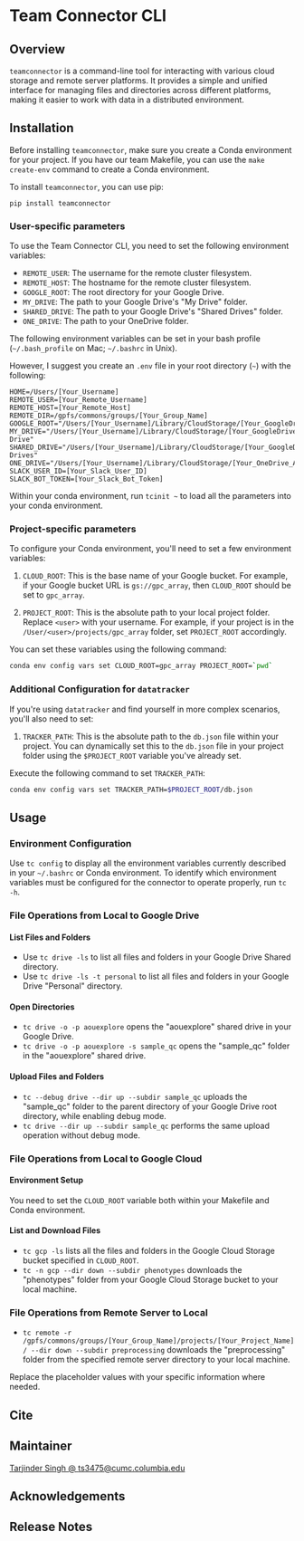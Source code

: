 # Team Connector CLI

## Overview

`teamconnector` is a command-line tool for interacting with various cloud storage and remote server platforms. It provides a simple and unified interface for managing files and directories across different platforms, making it easier to work with data in a distributed environment.

## Installation

Before installing `teamconnector`, make sure you create a Conda environment for your project.
If you have our team Makefile, you can use the `make create-env` command to create a Conda environment.

To install `teamconnector`, you can use pip:

`pip install teamconnector`

### User-specific parameters

To use the Team Connector CLI, you need to set the following environment variables:

- `REMOTE_USER`: The username for the remote cluster filesystem.
- `REMOTE_HOST`: The hostname for the remote cluster filesystem.
- `GOOGLE_ROOT`: The root directory for your Google Drive.
- `MY_DRIVE`: The path to your Google Drive's "My Drive" folder.
- `SHARED_DRIVE`: The path to your Google Drive's "Shared Drives" folder.
- `ONE_DRIVE`: The path to your OneDrive folder.

The following environment variables can be set in your bash profile (`~/.bash_profile` on Mac; `~/.bashrc` in Unix).

However, I suggest you create an `.env` file in your root directory (`~`) with the following:

```
HOME=/Users/[Your_Username]
REMOTE_USER=[Your_Remote_Username]
REMOTE_HOST=[Your_Remote_Host]
REMOTE_DIR=/gpfs/commons/groups/[Your_Group_Name]
GOOGLE_ROOT="/Users/[Your_Username]/Library/CloudStorage/[Your_GoogleDrive_Account]"
MY_DRIVE="/Users/[Your_Username]/Library/CloudStorage/[Your_GoogleDrive_Account]/My Drive"
SHARED_DRIVE="/Users/[Your_Username]/Library/CloudStorage/[Your_GoogleDrive_Account]/Shared Drives"
ONE_DRIVE="/Users/[Your_Username]/Library/CloudStorage/[Your_OneDrive_Account]"
SLACK_USER_ID=[Your_Slack_User_ID]
SLACK_BOT_TOKEN=[Your_Slack_Bot_Token]
```

Within your conda environment, run `tcinit ~` to load all the  parameters into your conda environment.

### Project-specific parameters
To configure your Conda environment, you'll need to set a few environment variables:

1. `CLOUD_ROOT`: This is the base name of your Google bucket. For example, if your Google bucket URL is `gs://gpc_array`, then `CLOUD_ROOT` should be set to `gpc_array`.

2. `PROJECT_ROOT`: This is the absolute path to your local project folder. Replace `<user>` with your username. For example, if your project is in the `/User/<user>/projects/gpc_array` folder, set `PROJECT_ROOT` accordingly.

You can set these variables using the following command:

```bash
conda env config vars set CLOUD_ROOT=gpc_array PROJECT_ROOT=`pwd`
```
### Additional Configuration for `datatracker`

If you're using `datatracker` and find yourself in more complex scenarios, you'll also need to set:

1. `TRACKER_PATH`: This is the absolute path to the `db.json` file within your project. You can dynamically set this to the `db.json` file in your project folder using the `$PROJECT_ROOT` variable you've already set.

Execute the following command to set `TRACKER_PATH`:

```bash
conda env config vars set TRACKER_PATH=$PROJECT_ROOT/db.json
```

## Usage

### Environment Configuration

Use `tc config` to display all the environment variables currently described in your `~/.bashrc` or Conda environment. To identify which environment variables must be configured for the connector to operate properly, run `tc -h`.


### File Operations from Local to Google Drive

#### List Files and Folders

- Use `tc drive -ls` to list all files and folders in your Google Drive Shared directory.
- Use `tc drive -ls -t personal` to list all files and folders in your Google Drive "Personal" directory.

#### Open Directories

- `tc drive -o -p aouexplore` opens the "aouexplore" shared drive in your Google Drive.
- `tc drive -o -p aouexplore -s sample_qc` opens the "sample_qc" folder in the "aouexplore" shared drive.

#### Upload Files and Folders

- `tc --debug drive --dir up --subdir sample_qc` uploads the "sample_qc" folder to the parent directory of your Google Drive root directory, while enabling debug mode.
- `tc drive --dir up --subdir sample_qc` performs the same upload operation without debug mode.

### File Operations from Local to Google Cloud

#### Environment Setup

You need to set the `CLOUD_ROOT` variable both within your Makefile and Conda environment.

#### List and Download Files

- `tc gcp -ls` lists all the files and folders in the Google Cloud Storage bucket specified in `CLOUD_ROOT`.
- `tc -n gcp --dir down --subdir phenotypes` downloads the "phenotypes" folder from your Google Cloud Storage bucket to your local machine.

### File Operations from Remote Server to Local

- `tc remote -r /gpfs/commons/groups/[Your_Group_Name]/projects/[Your_Project_Name]/ --dir down --subdir preprocessing` downloads the "preprocessing" folder from the specified remote server directory to your local machine.

Replace the placeholder values with your specific information where needed.


## Cite

## Maintainer

[Tarjinder Singh @ ts3475@cumc.columbia.edu](ts3475@cumc.columbia.edu)

## Acknowledgements

## Release Notes